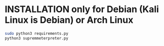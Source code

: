    # INSTALLATION only for Debian (Kali Linux is Debian) or  Arch Linux

```bash
sudo python3 requirements.py
python3 supremmeterpreter.py
```
